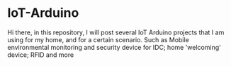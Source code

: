 # IoT-Arduino

Hi there, 
in this repository, I will post several IoT Arduino projects that I am using for my home, and for a certain scenario. 
Such as Mobile environmental monitoring and security device for IDC; home 'welcoming' device; RFID and more
